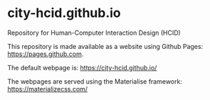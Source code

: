 # city-hcid.github.io
Repository for Human-Computer Interaction Design (HCID)

This repository is made available as a website using Github Pages: https://pages.github.com.

The default webpage is: https://city-hcid.github.io/

The webpages are served using the Materialise framework: https://materializecss.com/
